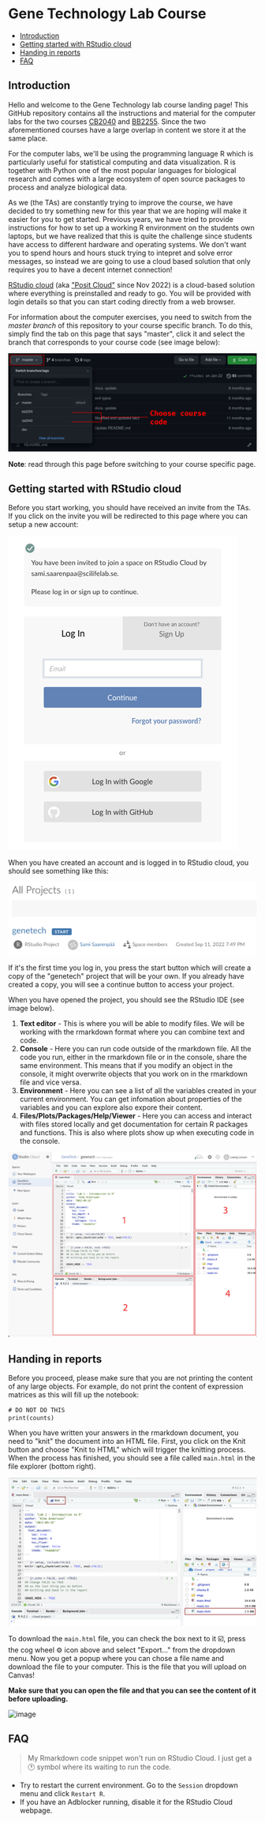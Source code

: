 # Gene Technology Lab Course

- [Introduction](#introduction)
- [Getting started with RStudio cloud](#getting-started-with-rstudio-cloud)
- [Handing in reports](#handing-in-reports)
- [FAQ](#faq)

## Introduction

Hello and welcome to the Gene Technology lab course landing page! This GitHub
repository contains all the instructions and material for the computer labs for
the two courses [CB2040](https://github.com/almaan/genetech/tree/cb2040) and 
[BB2255](https://github.com/almaan/genetech/tree/bb2255). Since the two 
aforementioned courses have a large overlap in content we store it at the same place.

For the computer labs, we'll be using the programming language R which is particularly 
useful for statistical computing and data visualization. R is together with Python one 
of the most popular languages for biological research and comes with a large ecosystem 
of open source packages to process and analyze biological data. 

As we (the TAs) are constantly trying to improve the course, we have decided to try 
something new for this year that we are hoping will make it easier for you to get started. 
Previous years, we have tried to provide instructions for how to set up a working R 
environment on the students own laptops, but we have realized that this is quite the 
challenge since students have access to different hardware and operating systems. We don't
want you to spend hours and hours stuck trying to intepret and solve error messages, so 
instead we are going to use a cloud based solution that only requires you to have a 
decent internet connection!

[RStudio cloud](https://rstudio.cloud/) (aka ["Posit Cloud"](https://posit.cloud/) since Nov 2022) is a cloud-based solution where everything
is preinstalled and ready to go. You will be provided with login details so that you 
can start coding directly from a web browser. 

For information about the computer exercises, you need to switch from the
_master branch_ of this repository to your course specific branch. To do this,
simply find the tab on this page that says "master", click it and select the
branch that corresponds to your course code (see image below):

![switch-branch](imgs/switch-branch.png)

**Note**: read through this page before switching to your course specific page.

## Getting started with RStudio cloud

Before you start working, you should have received an invite from the TAs. If
you click on the invite you will be redirected to this page where you can setup 
a new account:

![join-rstudio-cloud](imgs/join.png)

When you have created an account and is logged in to RStudio cloud, you should 
see something like this:

![assignment-contributor](imgs/assignmentContributor.png)

If it's the first time you log in, you press the start button which will create 
a copy of the "genetech" project that will be your own. If you already have created a copy, 
you will see a continue button to access your project.

When you have opened the project, you should see the RStudio IDE (see image below).

1. __Text editor__ - This is where you will be able to modify files. We will be working with
the rmarkdown format where you can combine text and code.
2. __Console__ - Here you can run code outside of the rmarkdown file. All the code you run, either
in the rmarkdown file or in the console, share the same environment. This means that if you modify 
an object in the console, it might overwrite objects that you work on in the rmarkdown file and 
vice versa.
3. __Environment__ - Here you can see a list of all the variables created in your current environment. 
You can get infomation about properties of the variables and you can explore also expore their content.
4. __Files/Plots/Packages/Help/Viewer__ - Here you can access and interact with files stored locally 
and get documentation for certain R packages and functions. This is also where plots show up when 
executing code in the console. 

![rstudio-ide](imgs/RStudio_server_highlighted.png)

## Handing in reports

Before you proceed, please make sure that you are not printing the content of any large objects. 
For example, do not print the content of expression matrices as this will fill up the notebook:

````
# DO NOT DO THIS
print(counts)
````

When you have written your answers in the rmarkdown document, you need to "knit" the document into an HTML 
file. First, you click on the Knit button and choose "Knit to HTML" which will trigger the knitting process. 
When the process has finished, you should see a file called `main.html` in the file explorer (bottom right). 

![knit](imgs/knit.png)


To download the `main.html` file, you can check the box next to it :ballot_box_with_check:, press the cog wheel :gear: icon above and select "Export..." from the dropdown menu.
Now you get a popup where you can chose a file name and download the file to your computer. This is the file that you will upload 
on Canvas! 

**Make sure that you can open the file and that you can see the content of it before uploading.**

![image](https://user-images.githubusercontent.com/27061883/192314278-7dc71f81-6889-4979-a684-77a3a1da53f3.png)

## FAQ
> My Rmarkdown code snippet won't run on RStudio Cloud. I just get a :clock1: symbol where its waiting to run the code. 

- Try to restart the current environment. Go to the `Session` dropdown menu and click `Restart R`. 
- If you have an Adblocker running, disable it for the RStudio Cloud webpage. 

